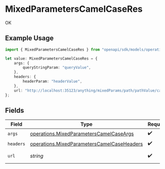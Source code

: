 # MixedParametersCamelCaseRes

OK

## Example Usage

```typescript
import { MixedParametersCamelCaseRes } from "openapi/sdk/models/operations";

let value: MixedParametersCamelCaseRes = {
    args: {
        queryStringParam: "queryValue",
    },
    headers: {
        headerParam: "headerValue",
    },
    url: "http://localhost:35123/anything/mixedParams/path/pathValue/camelcase?query_string_param=queryValue",
};
```

## Fields

| Field                                                                                                           | Type                                                                                                            | Required                                                                                                        | Description                                                                                                     | Example                                                                                                         |
| --------------------------------------------------------------------------------------------------------------- | --------------------------------------------------------------------------------------------------------------- | --------------------------------------------------------------------------------------------------------------- | --------------------------------------------------------------------------------------------------------------- | --------------------------------------------------------------------------------------------------------------- |
| `args`                                                                                                          | [operations.MixedParametersCamelCaseArgs](../../../sdk/models/operations/mixedparameterscamelcaseargs.md)       | :heavy_check_mark:                                                                                              | N/A                                                                                                             |                                                                                                                 |
| `headers`                                                                                                       | [operations.MixedParametersCamelCaseHeaders](../../../sdk/models/operations/mixedparameterscamelcaseheaders.md) | :heavy_check_mark:                                                                                              | N/A                                                                                                             |                                                                                                                 |
| `url`                                                                                                           | *string*                                                                                                        | :heavy_check_mark:                                                                                              | N/A                                                                                                             | http://localhost:35123/anything/mixedParams/path/pathValue/camelcase?query_string_param=queryValue              |